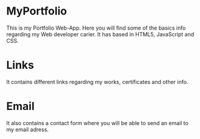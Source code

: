 
# MyPortfolio

This is my Portfolio Web-App. Here you will find some of the basics info regarding my Web developer carier. It has based in HTML5, JavaScript and CSS. 

# Links

It contains different links regarding my works, certificates and other info.

# Email

It also contains a contact form where you will be able to send an email to my email adress.


